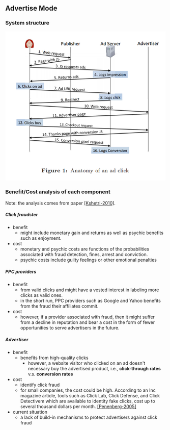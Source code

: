 ## Advertise Mode


### System structure

![Anatomy of an ad click](../figs/AdClickArch.PNG)


### Benefit/Cost analysis of each component
Note: the  analysis comes from paper [[Kshetri-2010]](../papers/Kshetri10_The-economics-of-click-fraud.md).

##### Click fraudster
- benefit
    - might include monetary gain and returns as well as psychic benefits such as enjoyment. 
- cost
    - monetary and psychic costs are functions of the probabilities associated with fraud detection, fines, arrest and conviction.
    - psychic costs include guilty feelings or other emotional penalties
  
##### PPC providers
- benefit
    - from valid clicks and might have a vested interest in labeling more clicks as valid ones.
    - in the short run, PPC providers such as Google and Yahoo benefits from the fraud their affiliates commit.
- cost
    - however, if a provider associated with fraud, then it might suffer from  a decline in reputation and bear a cost in the form of fewer opportunities to serve advertisers in the future.
    
##### Advertiser
- benefit 
    - benefits from high-quality clicks
        - however, a website visitor who clicked on an ad doesn't necessary buy the advertised product, i.e., **click-through rates** v.s. **conversion rates**
- cost
    - identify click fraud
    - for small companies, the cost could be high. According to an Inc magazine article, tools such as Click Lab, Click Defense, and Click Detectivem which are available to identity fake clicks, cost up to several thousand dollars per month. [[Penenberg-2005]](http://www.inc.com/magazine/20050801/marketing.html)
- current situation
    - a lack of build-in mechanisms to protect advertisers against click fraud
    

